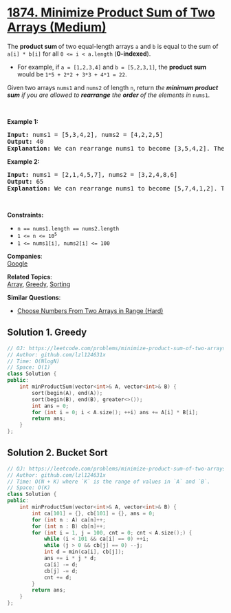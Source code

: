 # [1874. Minimize Product Sum of Two Arrays (Medium)](https://leetcode.com/problems/minimize-product-sum-of-two-arrays/)

<p>The <b>product sum </b>of two equal-length arrays <code>a</code> and <code>b</code> is equal to the sum of <code>a[i] * b[i]</code> for all <code>0 &lt;= i &lt; a.length</code> (<strong>0-indexed</strong>).</p>

<ul>
	<li>For example, if <code>a = [1,2,3,4]</code> and <code>b = [5,2,3,1]</code>, the <strong>product sum</strong> would be <code>1*5 + 2*2 + 3*3 + 4*1 = 22</code>.</li>
</ul>

<p>Given two arrays <code>nums1</code> and <code>nums2</code> of length <code>n</code>, return <em>the <strong>minimum product sum</strong> if you are allowed to <strong>rearrange</strong> the <strong>order</strong> of the elements in </em><code>nums1</code>.&nbsp;</p>

<p>&nbsp;</p>
<p><strong>Example 1:</strong></p>

<pre><strong>Input:</strong> nums1 = [5,3,4,2], nums2 = [4,2,2,5]
<strong>Output:</strong> 40
<strong>Explanation:</strong>&nbsp;We can rearrange nums1 to become [3,5,4,2]. The product sum of [3,5,4,2] and [4,2,2,5] is 3*4 + 5*2 + 4*2 + 2*5 = 40.
</pre>

<p><strong>Example 2:</strong></p>

<pre><strong>Input:</strong> nums1 = [2,1,4,5,7], nums2 = [3,2,4,8,6]
<strong>Output:</strong> 65
<strong>Explanation: </strong>We can rearrange nums1 to become [5,7,4,1,2]. The product sum of [5,7,4,1,2] and [3,2,4,8,6] is 5*3 + 7*2 + 4*4 + 1*8 + 2*6 = 65.
</pre>

<p>&nbsp;</p>
<p><strong>Constraints:</strong></p>

<ul>
	<li><code>n == nums1.length == nums2.length</code></li>
	<li><code>1 &lt;= n &lt;= 10<sup>5</sup></code></li>
	<li><code>1 &lt;= nums1[i], nums2[i] &lt;= 100</code></li>
</ul>

**Companies**:  
[Google](https://leetcode.com/company/google)

**Related Topics**:  
[Array](https://leetcode.com/tag/array/), [Greedy](https://leetcode.com/tag/greedy/), [Sorting](https://leetcode.com/tag/sorting/)

**Similar Questions**:
* [Choose Numbers From Two Arrays in Range (Hard)](https://leetcode.com/problems/choose-numbers-from-two-arrays-in-range/)

## Solution 1. Greedy

```cpp
// OJ: https://leetcode.com/problems/minimize-product-sum-of-two-arrays/
// Author: github.com/lzl124631x
// Time: O(NlogN)
// Space: O(1)
class Solution {
public:
    int minProductSum(vector<int>& A, vector<int>& B) {
        sort(begin(A), end(A));
        sort(begin(B), end(B), greater<>());
        int ans = 0;
        for (int i = 0; i < A.size(); ++i) ans += A[i] * B[i];
        return ans;
    }
};
```

## Solution 2. Bucket Sort

```cpp
// OJ: https://leetcode.com/problems/minimize-product-sum-of-two-arrays/
// Author: github.com/lzl124631x
// Time: O(N + K) where `K` is the range of values in `A` and `B`.
// Space: O(K)
class Solution {
public:
    int minProductSum(vector<int>& A, vector<int>& B) {
        int ca[101] = {}, cb[101] = {}, ans = 0;
        for (int n : A) ca[n]++;
        for (int n : B) cb[n]++;
        for (int i = 1, j = 100, cnt = 0; cnt < A.size();) {
            while (i < 101 && ca[i] == 0) ++i;
            while (j > 0 && cb[j] == 0) --j;
            int d = min(ca[i], cb[j]);
            ans += i * j * d;
            ca[i] -= d;
            cb[j] -= d;
            cnt += d;
        }
        return ans;
    }
};
```